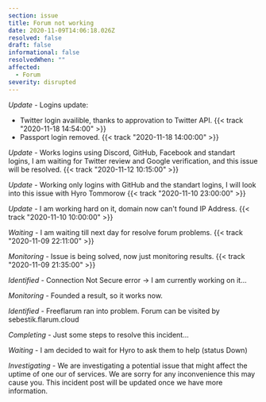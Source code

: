 ```yaml
---
section: issue
title: Forum not working
date: 2020-11-09T14:06:18.026Z
resolved: false
draft: false
informational: false
resolvedWhen: ""
affected:
  - Forum
severity: disrupted
---
```

*Update* - Logins update: 

* Twitter login availible, thanks to approvation to Twitter API. {{< track "2020-11-18 14:54:00" >}}
* Passport login removed. {{< track "2020-11-18 14:00:00" >}}

*Update -* Works logins using Discord, GitHub, Facebook and standart logins, I am waiting for Twitter review and Google verification, and this issue will be resolved. {{< track "2020-11-12 10:15:00" >}}

*Update -* Working only logins with GitHub and the standart logins, I will look into this issue with Hyro Tommorow {{< track "2020-11-10 23:00:00" >}}

*Update* - I am working hard on it, domain now can't found IP Address. {{< track "2020-11-10 10:00:00" >}}

*Waiting* - I am waiting till next day for resolve forum problems. {{< track "2020-11-09 22:11:00" >}}

*Monitoring -* Issue is being solved, now just monitoring results. {{< track "2020-11-09 21:35:00" >}}

*Identified -* Connection Not Secure error -> I am currently working on it...

*Monitoring -* Founded a result, so it works now.

*Identified -* Freeflarum ran into problem. Forum can be visited by sebestik.flarum.cloud

*Completing -* Just some steps to resolve this incident...

*Waiting -* I am decided to wait for Hyro to ask them to help (status Down)

*Investigating* - We are investigating a potential issue that might affect the uptime of one our of services. We are sorry for any inconvenience this may cause you. This incident post will be updated once we have more information.